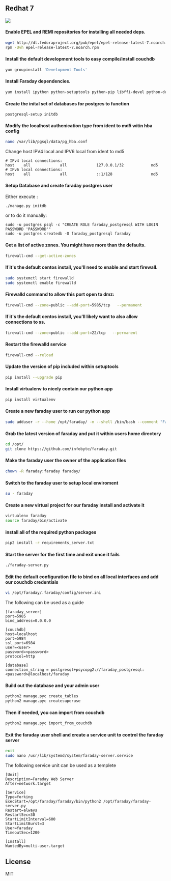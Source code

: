 ## Redhat 7
![](https://raw.githubusercontent.com/wiki/infobyte/faraday/images/platform/faraday_redhat.jpeg)

#### Enable EPEL and REMI repositories for installing all needed deps.
```bash
wget http://dl.fedoraproject.org/pub/epel/epel-release-latest-7.noarch.rpm
rpm -Uvh epel-release-latest-7.noarch.rpm
```
#### Install the default development tools to easy compile/install couchdb
```bash
yum groupinstall 'Development Tools'
```

#### Install Faraday dependencies.
```bash
yum install ipython python-setuptools python-pip libffi-devel python-devel openssl-devel openldap-devel curl zsh libxslt-devel pkgconfig postgresql postgresql-libs libxml2-devel libxslt-devel libxml++-devel pygobject2-devel freetype-devel libjpeg-devel gtk+-devel gtk3-devel gtk2-devel vte-devel mailcap
```

#### Create the inital set of databases for postgres to function
```
postgresql-setup initdb
```

#### Modify the localhost authenication type from ident to md5 witin hba config 
```bash
nano /var/lib/pgsql/data/pg_hba.conf
```
Change host IPV4 local and IPV6 local from ident to md5 
```
# IPv4 local connections:
host    all             all             127.0.0.1/32            md5
# IPv6 local connections:
host    all             all             ::1/128                 md5
```

#### Setup Database and create faraday postgres user

Either execute :
```
./manage.py initdb
```
or to do it manually:
```
sudo -u postgres psql -c "CREATE ROLE faraday_postgresql WITH LOGIN PASSWORD 'PASSWORD'"
sudo -u postgres createdb -O faraday_postgresql faraday
```

#### Get a list of active zones. You might have more than the defaults.
```bash
firewall-cmd --get-active-zones
```

#### If it's the default centos install,  you'll need to enable and start firewall.
```bash
sudo systemctl start firewalld
sudo systemctl enable firewalld
```

#### Firewalld command to allow this port open to dmz:
```bash
firewall-cmd --zone=public --add-port=5985/tcp   --permanent
```

#### If it's the default centos install, you'll likely want to also allow connections to ss.
```bash
firewall-cmd --zone=public --add-port=22/tcp   --permanent
```

#### Restart the firewalld service
```bash
firewall-cmd --reload
```

#### Update the version of pip included within setuptools
```bash
pip install --upgrade pip
```

#### Install virtualenv to nicely contain our python app 
```bash
pip install virtualenv
```

#### Create a new faraday user to run our python app
```bash
sudo adduser -r --home /opt/faraday/ -m --shell /bin/bash --comment "Faraday Service Account" faraday
```

#### Grab the latest version of faraday and put it within users home directory
```bash
cd /opt/
git clone https://github.com/infobyte/faraday.git
```
#### Make the faraday user the owner of the application files 
```bash
chown -R faraday:faraday faraday/
```

#### Switch to the faraday user to setup local enviroment
```bash
su - faraday
```

#### Create a new virtual project for our faraday install and activate it
```bash
virtualenv faraday
source faraday/bin/activate
```

#### install all of the required python packages
```bash
pip2 install -r requirements_server.txt
```

#### Start the server for the first time and exit once it fails
```bash
./faraday-server.py
```

#### Edit the default configuration file to bind on all local interfaces and add our couchdb credentials
```bash
vi /opt/faraday/.faraday/config/server.ini
```
The following can be used as a guide
```text
[faraday_server]
port=5985
bind_address=0.0.0.0

[couchdb]
host=localhost
port=5984
ssl_port=6984
user=<user>
password=<password>
protocol=http

[database]
connection_string = postgresql+psycopg2://faraday_postgresql:<password>@localhost/faraday
```

#### Build out the database and your admin user
```bash
python2 manage.pyc create_tables
python2 manage.pyc createsuperuse
```

#### Then if needed, you can import from couchdb
```bash
python2 manage.pyc import_from_couchdb
```

#### Exit the faraday user shell and create a service unit to control the faraday server
```bash
exit
sudo nano /usr/lib/systemd/system/faraday-server.service
```
The following service unit can be used as a templete
```text
[Unit]
Description=Faraday Web Server
After=network.target

[Service]
Type=forking
ExecStart=/opt/faraday/faraday/bin/python2 /opt/faraday/faraday-server.py
Restart=always
RestartSec=30
StartLimitInterval=600
StartLimitBurst=3
User=faraday
TimeoutSec=1200

[Install]
WantedBy=multi-user.target
```

License
----

MIT